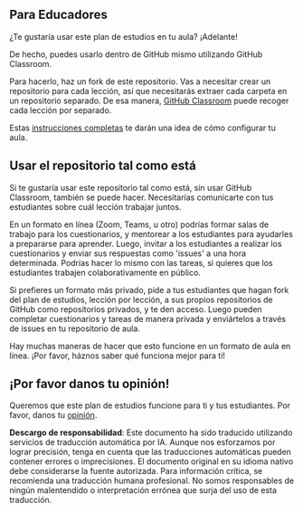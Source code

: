 ## Para Educadores

¿Te gustaría usar este plan de estudios en tu aula? ¡Adelante!

De hecho, puedes usarlo dentro de GitHub mismo utilizando GitHub Classroom.

Para hacerlo, haz un fork de este repositorio. Vas a necesitar crear un repositorio para cada lección, así que necesitarás extraer cada carpeta en un repositorio separado. De esa manera, [GitHub Classroom](https://classroom.github.com/classrooms) puede recoger cada lección por separado.

Estas [instrucciones completas](https://github.blog/2020-03-18-set-up-your-digital-classroom-with-github-classroom/) te darán una idea de cómo configurar tu aula.

## Usar el repositorio tal como está

Si te gustaría usar este repositorio tal como está, sin usar GitHub Classroom, también se puede hacer. Necesitarías comunicarte con tus estudiantes sobre cuál lección trabajar juntos.

En un formato en línea (Zoom, Teams, u otro) podrías formar salas de trabajo para los cuestionarios, y mentorear a los estudiantes para ayudarles a prepararse para aprender. Luego, invitar a los estudiantes a realizar los cuestionarios y enviar sus respuestas como 'issues' a una hora determinada. Podrías hacer lo mismo con las tareas, si quieres que los estudiantes trabajen colaborativamente en público.

Si prefieres un formato más privado, pide a tus estudiantes que hagan fork del plan de estudios, lección por lección, a sus propios repositorios de GitHub como repositorios privados, y te den acceso. Luego pueden completar cuestionarios y tareas de manera privada y enviártelos a través de issues en tu repositorio de aula.

Hay muchas maneras de hacer que esto funcione en un formato de aula en línea. ¡Por favor, háznos saber qué funciona mejor para ti!

## ¡Por favor danos tu opinión!

Queremos que este plan de estudios funcione para ti y tus estudiantes. Por favor, danos tu [opinión](https://forms.microsoft.com/Pages/ResponsePage.aspx?id=v4j5cvGGr0GRqy180BHbR2humCsRZhxNuI79cm6n0hRUQzRVVU9VVlU5UlFLWTRLWlkyQUxORTg5WS4u).

**Descargo de responsabilidad**:
Este documento ha sido traducido utilizando servicios de traducción automática por IA. Aunque nos esforzamos por lograr precisión, tenga en cuenta que las traducciones automáticas pueden contener errores o imprecisiones. El documento original en su idioma nativo debe considerarse la fuente autorizada. Para información crítica, se recomienda una traducción humana profesional. No somos responsables de ningún malentendido o interpretación errónea que surja del uso de esta traducción.